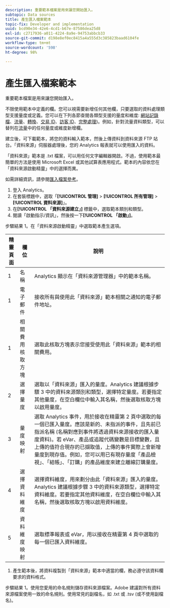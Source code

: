 ```yaml
---
description: 重要範本檔案是用來讓您開始匯入。
subtopic: Data sources
title: 產生匯入檔案範本
topic-fix: Developer and implementation
uuid: bcd90e34-42e6-4cd1-b67e-87586dea25d8
exl-id: c2717936-a011-4224-8a9e-94753abbcb33
source-git-commit: d198e8ef0ec8415a4a555d3c385823baad6104fe
workflow-type: tm+mt
source-wordcount: '598'
ht-degree: 98%

---
```


# 產生匯入檔案範本

重要範本檔案是用來讓您開始匯入。

不限使用範本中定義的欄。您可以視需要新增任何其他欄，只要選取的資料處理類型支援量度或定義。您可以在下列各節查閱各類型支援的量度和維度:  [網站記錄檔](/help/import/c-data-sources/c-datasrc-types/datasrc-web-log.md)、[流量](/help/import/c-data-sources/c-datasrc-types/datasrc-traffic.md)、[轉換](/help/import/c-data-sources/c-datasrc-types/datasrc-conversion.md)、[交易 ID](/help/import/c-data-sources/c-datasrc-types/datasrc-transactionid.md)、[訪客 ID](/help/import/c-data-sources/c-datasrc-types/datasrc-visitorid.md)、[完整處理](/help/import/c-data-sources/c-datasrc-types/datasrc-full-processing.md))。例如，針對流量資料類型，可以替列在[流量](/help/import/c-data-sources/c-datasrc-types/datasrc-traffic.md)中的任何量度或維度新增欄。

建立後，可下載範本，將您的資料輸入範本，然後上傳資料到資料來源 FTP 站台。「資料來源」伺服器處理後，您的 Analytics 報表就可以使用匯入的資料。

「資料來源」範本是 .txt 檔案，可以用任何文字編輯器開啟。不過，使用範本最簡單的方法是使用 Microsoft Excel 或其他試算表應用程式。範本的內容依您在「資料來源啟動精靈」中的選擇而異。

如需詳細資訊，請參閱[匯入檔案參考](/help/import/c-data-sources/datasrc-template/datasrc-import-file-reference.md)。

1. 登入 Analytics。
1. 在套裝標題中，選取「**[!UICONTROL 管理]** > **[!UICONTROL 所有管理]** > **[!UICONTROL 資料來源]**」。
1. 在&#x200B;**[!UICONTROL 「資料來源建立」]** 標籤中，選取範本類別和類型。
1.  閱讀「啟動指示/資訊」，然後按一下&#x200B;**[!UICONTROL 「啟動」]**。

   步驟結果 1。在「資料來源啟動精靈」中選取範本產生選項。

   | 精靈頁面 | 欄位 | 說明 |
   |--- |--- |--- |
   | 1 | 名稱 | Analytics 顯示在「資料來源管理器」中的範本名稱。 |
   | 1 | 電子郵件 | 接收所有與使用此「資料來源」範本相關之通知的電子郵件地址。 |
   | 1 | 相關費用核取方塊 | 選取此核取方塊表示您接受使用此「資料來源」範本的相關費用。 |
   | 2 | 選擇量度 | 選取以「資料來源」匯入的量度。Analytics 建議根據步驟 3 中的資料來源類別和類型，選擇特定量度。若要指定其他量度，在空白欄位中輸入其名稱，然後選取核取方塊以啟用量度。 |
   | 3 | 量度映射 | 選取 Analytics 事件，用於接收在精靈第 2 頁中選取的每一個已匯入量度。應該是新的、未指派的事件，且先前已指派名稱 (名稱對應到事件將透過資料來源接收的匯入量度資料)。若 eVar、產品或追蹤代碼變數是目標變數，且上傳的值符合現存的已擷取值，上傳的事件實際上會新增量度到現存值。例如，您可以用已有現存量度「產品檢視」、「結帳」、「訂購」的產品維度來建立離線訂購量度。 |
   | 4 | 選擇資料維度 | 選擇資料維度，用來劃分由此「資料來源」匯入的量度。Analytics 建議根據步驟 3 中的資料來源類型，選擇特定資料維度。若要指定其他資料維度，在空白欄位中輸入其名稱，然後選取核取方塊以啟用資料維度。 |
   | 5 | 資料維度映射 | 選取標準報表或 eVar，用以接收在精靈第 4 頁中選取的每一個已匯入資料維度。 |

1.  產生範本後，將資料複製到「資料來源」範本中適當的欄，務必遵守該資料欄要求的資料格式。

   步驟結果 1。使用您愛用的命名規則儲存資料來源檔案。Adobe 建議對所有資料來源檔案使用一致的命名規則。使用常見的副檔名，如 .txt 或 .tsv (或不使用副檔名)。
